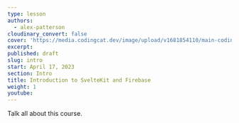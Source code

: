 ```yaml
---
type: lesson
authors:
  - alex-patterson
cloudinary_convert: false
cover: 'https://media.codingcat.dev/image/upload/v1681854110/main-codingcatdev-photo/courses/sveltekit-firebase/SvelteFirebase_01.png'
excerpt:
published: draft
slug: intro
start: April 17, 2023
section: Intro
title: Introduction to SvelteKit and Firebase
weight: 1
youtube:
---
```


Talk all about this course.

